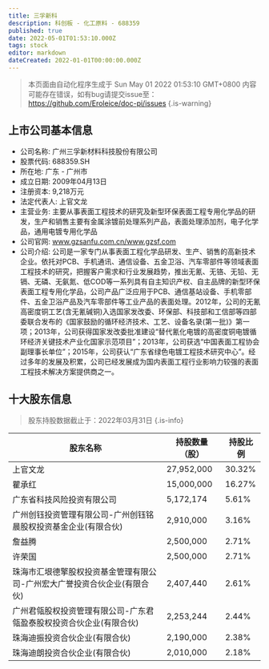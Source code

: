 ```yaml
---
title: 三孚新科
description: 科创板 - 化工原料 - 688359
published: true
date: 2022-05-01T01:53:10.000Z
tags: stock
editor: markdown
dateCreated: 2022-01-01T00:00:00.000Z
---
```


> 本页面由自动化程序生成于 Sun May 01 2022 01:53:10 GMT+0800
> 内容可能存在错误，如有bug请提交issue至：https://github.com/Eroleice/doc-pi/issues
{.is-warning}

## 上市公司基本信息
- 公司名称: 广州三孚新材料科技股份有限公司
- 股票代码: 688359.SH
- 所在地: 广东 - 广州市
- 成立日期: 2009年04月13日
- 注册资本: 9,218万元
- 法定代表人: 上官文龙
- 主营业务: 主要从事表面工程技术的研究及新型环保表面工程专用化学品的研发，生产和销售主要有金属涂镀前处理系列产品，表面处理添加剂，电子化学品，通用电镀专用化学品
- 公司官网: www.gzsanfu.com.cn/www.gzsf.com
- 公司介绍: 公司是一家专门从事表面工程化学品研发、生产、销售的高新技术企业。依托对PCB、手机通讯、通信设备、五金卫浴、汽车零部件等领域表面工程技术的研究，把握客户需求和行业发展趋势，推出无氰、无铬、无铅、无镉、无磷、无氨氮、低COD等一系列具有自主知识产权、自主品牌的新型环保表面工程专用化学品，公司产品广泛应用于PCB、通信基站设备、手机零部件、五金卫浴产品及汽车零部件等工业产品的表面处理。2012年，公司的无氰高密度铜工艺(含无氰碱铜)入选国家发改委、环保部、科技部和工信部等四部委联合发布的《国家鼓励的循环经济技术、工艺、设备名录(第一批)》第一项；2013年，公司获得国家发改委批准建设“替代氰化电镀的高密度铜电镀循环经济关键技术产业化国家示范项目”；2013年，公司获选“中国表面工程协会副理事长单位”；2015年，公司获认“广东省绿色电镀工程技术研究中心”。经过多年的发展及积累，公司已经发展成为国内表面工程行业影响力较强的表面工程技术解决方案提供商之一。


## 十大股东信息
> 股东持股数据截止于：2022年03月31日
{.is-info}

| 股东名称 | 持股数量（股） | 持股比例 |
| --- | --- | --- |
| 上官文龙 | 27,952,000 | 30.32% |
| 瞿承红 | 15,000,000 | 16.27% |
| 广东省科技风险投资有限公司 | 5,172,174 | 5.61% |
| 广州创钰投资管理有限公司-广州创钰铭晨股权投资基金企业(有限合伙) | 2,910,000 | 3.16% |
| 詹益腾 | 2,500,000 | 2.71% |
| 许荣国 | 2,500,000 | 2.71% |
| 珠海市汇垠德擎股权投资基金管理有限公司-广州宏大广誉投资合伙企业(有限合伙) | 2,407,440 | 2.61% |
| 广州君瓴股权投资管理有限公司-广东君瓴盈泰股权投资合伙企业(有限合伙) | 2,253,244 | 2.44% |
| 珠海迪振投资合伙企业(有限合伙) | 2,190,000 | 2.38% |
| 珠海迪朗投资合伙企业(有限合伙) | 2,010,000 | 2.18% |




